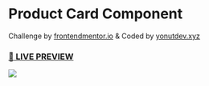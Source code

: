 # Product Card Component
Challenge by <a href="https://frontendmentor.io">frontendmentor.io</a> & Coded by <a href="https://yonutdev.xy">yonutdev.xyz</a>
<h3><a href="https://yonutdev.github.io/product-card-component/">👀 LIVE PREVIEW</a></h3>
<img src="https://i.imgur.com/6zwUowp.png"></img>
